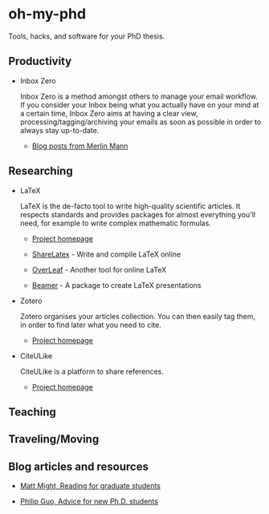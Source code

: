 oh-my-phd
=========

Tools, hacks, and software for your PhD thesis.

## Productivity

* Inbox Zero

  Inbox Zero is a method amongst others to manage your email
  workflow. If you consider your Inbox being what you actually have on
  your mind at a certain time, Inbox Zero aims at having a clear view,
  processing/tagging/archiving your emails as soon as possible in
  order to always stay up-to-date.

  * [Blog posts from Merlin Mann](http://www.43folders.com/izero)

## Researching

* LaTeX
  
  LaTeX is the de-facto tool to write high-quality scientific
  articles.  It respects standards and provides packages for almost
  everything you'll need, for example to write complex mathematic
  formulas.

  * [Project homepage](http://www.latex-project.org)

  * [ShareLatex](https://www.sharelatex.com) - Write and compile LaTeX
    online

  * [OverLeaf](https://www.overleaf.com) - Another tool for online
    LaTeX

  * [Beamer](http://www.ctan.org/pkg/beamer) - A package to create
    LaTeX presentations
  
* Zotero
  
  Zotero organises your articles collection. You can then easily tag
  them, in order to find later what you need to cite.

  * [Project homepage](https://www.zotero.org)

* CiteULike
  
  CiteULike is a platform to share references.
  
  * [Project homepage](http://www.citeulike.org)

## Teaching

## Traveling/Moving

## Blog articles and resources

* [Matt Might, Reading for graduate students](http://matt.might.net/articles/books-papers-materials-for-graduate-students/)

* [Philip Guo, Advice for new Ph.D. students](http://pgbovine.net/early-stage-PhD-advice.htm)

